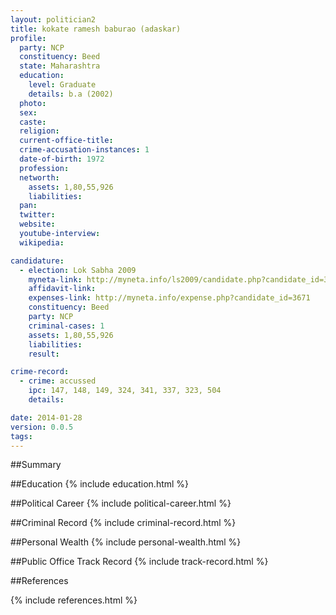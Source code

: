 ```yaml
---
layout: politician2
title: kokate ramesh baburao (adaskar)
profile: 
  party: NCP
  constituency: Beed
  state: Maharashtra
  education: 
    level: Graduate
    details: b.a (2002)
  photo: 
  sex: 
  caste: 
  religion: 
  current-office-title: 
  crime-accusation-instances: 1
  date-of-birth: 1972
  profession: 
  networth: 
    assets: 1,80,55,926
    liabilities: 
  pan: 
  twitter: 
  website: 
  youtube-interview: 
  wikipedia: 

candidature: 
  - election: Lok Sabha 2009
    myneta-link: http://myneta.info/ls2009/candidate.php?candidate_id=3671
    affidavit-link: 
    expenses-link: http://myneta.info/expense.php?candidate_id=3671
    constituency: Beed 
    party: NCP
    criminal-cases: 1
    assets: 1,80,55,926
    liabilities: 
    result:  

crime-record: 
  - crime: accussed
    ipc: 147, 148, 149, 324, 341, 337, 323, 504
    details:  

date: 2014-01-28
version: 0.0.5
tags: 
---
```

##Summary


##Education
{% include education.html %}


##Political Career
{% include political-career.html %}


##Criminal Record
{% include criminal-record.html %}


##Personal Wealth
{% include personal-wealth.html %}


##Public Office Track Record
{% include track-record.html %}


##References


{% include references.html %}